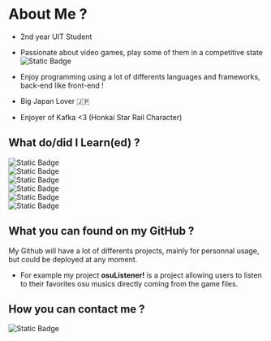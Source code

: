 # About Me ?

- 2nd year UIT Student
- Passionate about video games, play some of them in a competitive state![Static Badge](https://img.shields.io/badge/Switch-red?logo=nintendoswitch)

- Enjoy programming using a lot of differents languages and frameworks, back-end like front-end !
- Big Japan Lover 🇯🇵
- Enjoyer of Kafka <3 (Honkai Star Rail Character)

## What do/did I Learn(ed) ?

![Static Badge](https://img.shields.io/badge/C%2B%2B-blue?logo=cplusplus)  
![Static Badge](https://img.shields.io/badge/JavaScript-yellow?logo=javascript)  
![Static Badge](https://img.shields.io/badge/C-purple?logo=c)  
![Static Badge](https://img.shields.io/badge/React-black?logo=react)  
![Static Badge](https://img.shields.io/badge/Laravel-black?logo=laravel)  
![Static Badge](https://img.shields.io/badge/Postgresql-grey?logo=postgresql)





## What you can found on my GitHub ?
My Github will have a lot of differents projects, mainly for personnal usage, but could be deployed at any moment.
- For example my project **__osuListener!__** is a project allowing users to listen to their favorites osu musics directly coming from the game files.


## How you can contact me ?
![Static Badge](https://img.shields.io/badge/vaporr-black?logo=discord)







